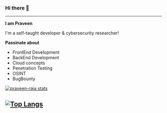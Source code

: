 ### Hi there 👋
---
**I am Praveen**

I'm a self-taught developer & cybersecurity researcher!

**Passinate about**

- FrontEnd Development
- BackEnd Development
- Cloud concepts
- Penetration Testing
- OSINT
- BugBounty

[![praveen-raja stats](https://github-readme-stats.vercel.app/api?username=praveen-raja&show_icons=true&theme=onedark&count_private=true)](https://github.com/praveen-raja)  

[![Top Langs](https://github-readme-stats.vercel.app/api/top-langs/?username=praveen-raja&theme=onedark)](https://github.com/praveen-raja)
---
